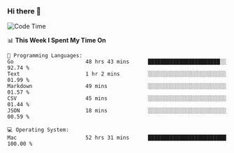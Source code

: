 ### Hi there 👋

<!--
**CrazyCollin/crazycollin** is a ✨ _special_ ✨ repository because its `README.md` (this file) appears on your GitHub profile.

Here are some ideas to get you started:

- 🔭 I’m currently working on ...
- 🌱 I’m currently learning ...
- 👯 I’m looking to collaborate on ...
- 🤔 I’m looking for help with ...
- 💬 Ask me about ...
- 📫 How to reach me: ...
- 😄 Pronouns: ...
- ⚡ Fun fact: ...
-->

<!--START_SECTION:waka-->
![Code Time](http://img.shields.io/badge/Code%20Time-5%2C001%20hrs%2012%20mins-blue)

📊 **This Week I Spent My Time On** 

```text
💬 Programming Languages: 
Go                       48 hrs 43 mins      ███████████████████████░░   92.74 % 
Text                     1 hr 2 mins         ░░░░░░░░░░░░░░░░░░░░░░░░░   01.99 % 
Markdown                 49 mins             ░░░░░░░░░░░░░░░░░░░░░░░░░   01.57 % 
CSV                      45 mins             ░░░░░░░░░░░░░░░░░░░░░░░░░   01.44 % 
JSON                     18 mins             ░░░░░░░░░░░░░░░░░░░░░░░░░   00.59 % 

💻 Operating System: 
Mac                      52 hrs 31 mins      █████████████████████████   100.00 % 
```


<!--END_SECTION:waka-->
